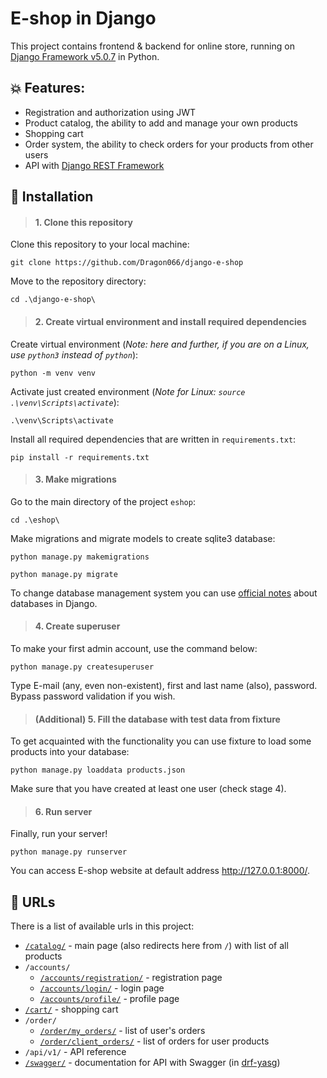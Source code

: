 # E-shop in Django

This project contains frontend & backend for online store, running on [Django Framework v5.0.7](https://github.com/django/django) in Python.

## 💥 Features:

- Registration and authorization using JWT
- Product catalog, the ability to add and manage your own products
- Shopping cart
- Order system, the ability to check orders for your products from other users
- API with [Django REST Framework](https://github.com/encode/django-rest-framework)

## 🔨 Installation

> #### 1. Clone this repository

Clone this repository to your local machine:

    git clone https://github.com/Dragon066/django-e-shop

Move to the repository directory:

    cd .\django-e-shop\

> #### 2. Create virtual environment and install required dependencies

Create virtual environment (*Note: here and further, if you are on a Linux, use `python3` instead of `python`*):

    python -m venv venv

Activate just created environment (*Note for Linux: `source .\venv\Scripts\activate`*):

    .\venv\Scripts\activate

Install all required dependencies that are written in `requirements.txt`:

    pip install -r requirements.txt

> #### 3. Make migrations

Go to the main directory of the project `eshop`: 

    cd .\eshop\

Make migrations and migrate models to create sqlite3 database:

    python manage.py makemigrations

>

    python manage.py migrate

To change database management system you can use [official notes](https://docs.djangoproject.com/en/5.0/ref/databases/) about databases in Django.

> #### 4. Create superuser

To make your first admin account, use the command below:

    python manage.py createsuperuser

Type E-mail (any, even non-existent), first and last name (also), password. Bypass password validation if you wish.

> #### (Additional) 5. Fill the database with test data from fixture

To get acquainted with the functionality you can use fixture to load some products into your database:

    python manage.py loaddata products.json

Make sure that you have created at least one user (check stage 4).

> #### 6. Run server

Finally, run your server!

    python manage.py runserver

You can access E-shop website at default address http://127.0.0.1:8000/.

## 🎯 URLs

There is a list of available urls in this project:

- [`/catalog/`](http://127.0.0.1:8000/catalog/) - main page (also redirects here from `/`) with list of all products
- `/accounts/`
  - [`/accounts/registration/`](http://127.0.0.1:8000/accounts/registration/) - registration page
  - [`/accounts/login/`](http://127.0.0.1:8000/accounts/login/) - login page
  - [`/accounts/profile/`](http://127.0.0.1:8000/accounts/profile/) - profile page
- [`/cart/`](http://127.0.0.1:8000/cart/) - shopping cart
- `/order/`
  - [`/order/my_orders/`](http://127.0.0.1:8000/order/my_orders/) - list of user's orders
  - [`/order/client_orders/`](http://127.0.0.1:8000/order/client_orders/) - list of orders for user products
- `/api/v1/` - API reference
- [`/swagger/`](http://127.0.0.1:8000/swagger/) - documentation for API with Swagger (in [drf-yasg](https://github.com/axnsan12/drf-yasg/tree/master)) 
